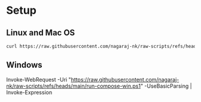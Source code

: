 # Setup

## Linux and Mac OS

```bash
curl https://raw.githubusercontent.com/nagaraj-nk/raw-scripts/refs/heads/main/run-compose.sh | bash
```

## Windows
Invoke-WebRequest -Uri "https://raw.githubusercontent.com/nagaraj-nk/raw-scripts/refs/heads/main/run-compose-win.ps1" -UseBasicParsing | Invoke-Expression

